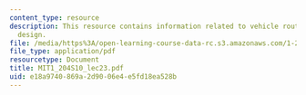 ```yaml
---
content_type: resource
description: This resource contains information related to vehicle routing and transit
  design.
file: /media/https%3A/open-learning-course-data-rc.s3.amazonaws.com/1-204-computer-algorithms-in-systems-engineering-spring-2010/e18a9740869a2d9006e4e5fd18ea528b_MIT1_204S10_lec23.pdf
file_type: application/pdf
resourcetype: Document
title: MIT1_204S10_lec23.pdf
uid: e18a9740-869a-2d90-06e4-e5fd18ea528b
---
```

